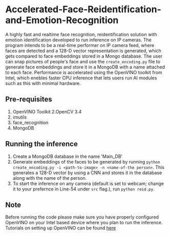 # Accelerated-Face-Reidentification-and-Emotion-Recognition
A highly fast and realtime face recognition, reidentification solution with emotion identification developed to run inference on IP cameras.
The program intends to be a real-time performer on IP camera feed, where faces are detected and a 128-D vector representation is generated, which gets compared to face embeddings stored in a Mongo database.
The user can snap pictures of people's face and use the ```create_encoding.py``` file to generate face embeddings and store it in a MongoDB with a name attached to each face.
Performance is accelerated using the OpenVINO toolkit from Intel, which enebles faster CPU inference that lets users run AI modules such as this with minimal hardware.
## Pre-requisites
1. OpenVINO Toolkit
2.OpenCV 3.4
3. imutils
4. face_recognition
5. MongoDB
## Running the inference
1. Create a MongoDB database in the name 'Main_DB'
2. Generate embeddings of the faces to be generated by running ```python create_encoding.py -i <path-to-image> -n <name-of-the person>```. This generates a 128-D vector by using a CNN and stores it in the database along with the name of the person.
3. To start the inference on any camera (default is set to webcam; change it to your prefernce in Line-54 under ```src``` flag.), run ```python reid.py```.
## Note
Before running the code please make sure you have properly configured OpenVINO on your Intel based device where you plan to run the inference. Tutorials on setting up OpenVINO can be found [here](https://software.intel.com/en-us/articles/OpenVINO-Install-Linux)
